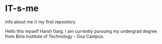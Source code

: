 # IT-s-me
info about me // my first repository

Hello this myself Harsh Garg.
I am currently pursuing my undergrad degree from Birla Institute of Technology - Goa Campus.

